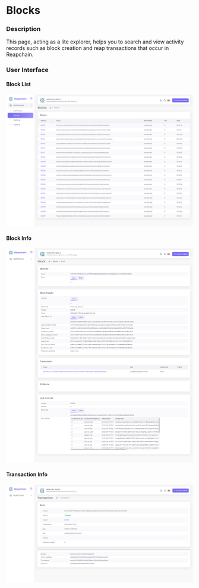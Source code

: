 # Blocks

### Description

This page, acting as a lite explorer, helps you to search and view activity records such as block creation and reap transactions that occur in Reapchain.

### User Interface

#### Block List

![](<../../../.gitbook/assets/image (8) (1).png>)

#### Block Info

![](<../../../.gitbook/assets/image (1) (1).png>)

#### Transaction Info

![](<../../../.gitbook/assets/image (3) (1).png>)
